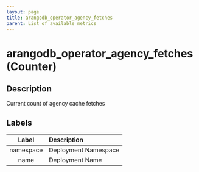 ```yaml
---
layout: page
title: arangodb_operator_agency_fetches
parent: List of available metrics
---
```


# arangodb_operator_agency_fetches (Counter)

## Description

Current count of agency cache fetches

## Labels

| Label | Description |
|:---:|:--- |
| namespace | Deployment Namespace |
| name | Deployment Name |
